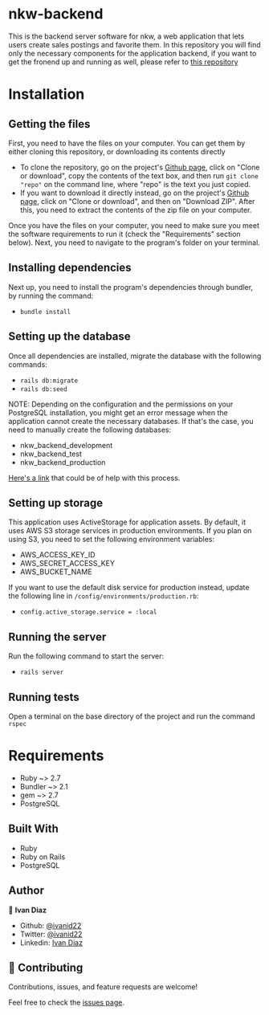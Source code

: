 # nkw-backend
This is the backend server software for nkw, a web application that lets users create sales postings and favorite them.
In this repository you will find only the necessary components for the application backend, if you want to get the fronend up and running as well, please refer to [this repository](https://github.com/ivanid22/nkw-frontend)

# Installation

## Getting the files
First, you need to have the files on your computer. You can get them by either cloning this repository, or downloading its contents directly
- To clone the repository, go on the project's [Github page](https://github.com/ivanid22/nkw-backend), click on "Clone or download", copy the contents of the text box, and then run `git clone "repo"` on the command line, where "repo" is the text you just copied.
- If you want to download it directly instead, go on the project's [Github page](https://github.com/ivanid22/nkw-backend), click on "Clone or download", and then on "Download ZIP". After this, you need to extract the contents of the zip file on your computer.

Once you have the files on your computer, you need to make sure you meet the software requirements to run it (check the "Requirements" section below). Next, you need to navigate to the program's folder on your terminal.

## Installing dependencies

Next up, you need to install the program's dependencies through bundler, by running the command:

- `bundle install`

## Setting up the database

Once all dependencies are installed, migrate the database with the following commands:

- `rails db:migrate`
- `rails db:seed`

NOTE: Depending on the configuration and the permissions on your PostgreSQL installation, you might get an error message when the application cannot create the necessary databases. If that's the case, you need to manually create the following databases:

- nkw_backend_development
- nkw_backend_test
- nkw_backend_production

[Here's a link](https://www.postgresql.org/docs/9.0/sql-createdatabase.html) that could be of help with this process.

## Setting up storage

This application uses ActiveStorage for application assets.
By default, it uses AWS S3 storage services in production environments. If you plan on using S3, you need to set the following environment variables:

- AWS_ACCESS_KEY_ID
- AWS_SECRET_ACCESS_KEY
- AWS_BUCKET_NAME

If you want to use the default disk service for production instead, update the following line in `/config/environments/production.rb`:

- `config.active_storage.service = :local`

## Running the server

Run the following command to start the server:

- `rails server`

## Running tests

Open a terminal on the base directory of the project and run the command `rspec`

# Requirements

- Ruby ~> 2.7
- Bundler ~> 2.1
- gem ~> 2.7
- PostgreSQL

## Built With

- Ruby
- Ruby on Rails
- PostgreSQL
 
## Author

👤 **Ivan Diaz**

- Github: [@ivanid22](https://github.com/ivanid22)
- Twitter: [@ivanid22](https://twitter.com/ivanid22)
- Linkedin: [Ivan Diaz](https://www.linkedin.com/in/ivanid22)

## 🤝 Contributing

Contributions, issues, and feature requests are welcome!

Feel free to check the [issues page](issues/).